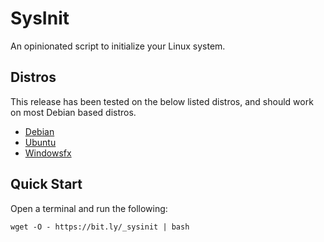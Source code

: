 # SysInit

An opinionated script to initialize your Linux system.

## Distros

This release has been tested on the below listed distros, and should work on most Debian based distros.

  - [Debian](https://debian.org/)
  - [Ubuntu](https://ubuntu.com/)
  - [Windowsfx](https://windowsfx.org/)

## Quick Start

Open a terminal and run the following:

` wget -O - https://bit.ly/_sysinit | bash `

